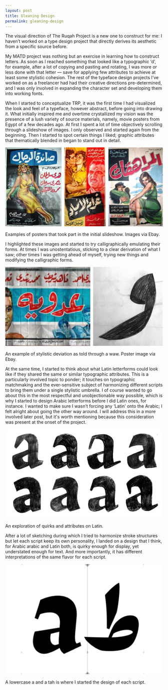 ```yaml
---
layout: post
title: Gleaning Design
permalink: gleaning-design
---
```


<p class="intro">
The visual direction of The Ruqah Project is a new one to construct for me: I haven’t worked on a type design project that directly derives its aesthetic from a specific source before. </p>

My MATD project was nothing but an exercise in learning how to construct letters. As soon as I reached something that looked like a typographic ‘d’, for example, after a lot of copying and pasting and rotating, I was more or less done with that letter — save for applying few attributes to achieve at least some stylistic cohesion. The rest of the typeface design projects I’ve worked on as a freelancer had had their creative directions pre-determined, and I was only involved in expanding the character set and developing them into working fonts. 

<!--more-->


When I started to conceptualize TRP, it was the first time I had visualized the look and feel of a typeface, however abstract, before going into drawing it. What initially inspired me and overtime crystallized my vision was the presence of a lush variety of source materials, namely, movie posters from Egypt of a few decades ago. At first I spent a lot of time objectively scrolling through a slideshow of images. I only observed and started again from the beginning. Then I started to spot certain things I liked; graphic attributes that thematically blended in began to stand out in detail. 

![Posters](/public/Posters.jpg) 

<p class="caption">
Examples of posters that took part in the initial slideshow. Images via Ebay.
</p>

I highlighted these images and started to try calligraphically emulating their forms. At times I was unostentatious, sticking to a clear derivation of what I saw; other times I was getting ahead of myself, trying new things and modifying the calligraphic forms.

![Waws](/public/Waws.jpg) 

<p class="caption">
An example of stylistic deviation as told through a waw. Poster image via Ebay.
</p>

At the same time, I started to think about what Latin letterforms could look like if they shared the same or similar typographic attributes. This is a particularly involved topic to ponder; it touches on typographic matchmaking and the ever-sensitive subject of harmonizing different scripts to bring them under a single stylistic umbrella. I of course wanted to go about this in the most respectful and unobjectionable way possible, which is why I started to design Arabic letterforms before I did Latin ones, for instance. I wanted to make sure I wasn’t forcing any ‘Latin’ onto the Arabic; I felt alright about going the other way around. I will address this in a more involved later post, but it's worth mentioning because this consideration was present at the onset of the project.

![As](/public/As.jpg) 

<p class="caption">
An exploration of quirks and attributes on Latin.
</p>


After a lot of sketching during which I tried to harmonize stroke structures but let each script keep its own personality, I landed on a design that I think, for Arabic arabic and Latin both, is quirky enough for display, yet understated enough for text. And more importantly, it has different interpretations of the same flavor for each script.

![AandTah](/public/AandTah.jpg) 

<p class="caption">
A lowercase a and a tah is where I started the design of each script.
</p>
